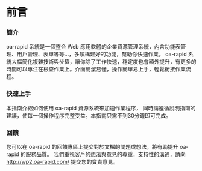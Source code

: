 # 前言

### 簡介

oa-rapid 系統是一個整合 Web 應用軟體的企業資源管理系統，內含功能表管理、用戶管理、表單等等...，多項構建好的功能，幫助你快速作業。 oa-rapid 系統大幅簡化複雜技術與步驟，讓你除了工作快速，穩定度也會額外提升，有更多的時間可以專注在檢查作業上。介面簡潔易懂，操作簡單易上手，輕鬆銜接作業流程。

### 快速上手

本指南介紹如何使用 oa-rapid 資源系統來加速作業程序， 同時請遵循說明指南的建議，使每一個操作程序完整受益。本指南只需不到30分鐘即可完成。

### 回饋

您可以在 oa-rapid 的回饋專區上提交對於文檔的問題或想法，將有助提升 oa-rapid 的服務品質。 我們重視客戶的想法與意見的尊重，支持性的溝通，請向 http://wp2.oa-rapid.com/ 提交您的寶貴意見。
